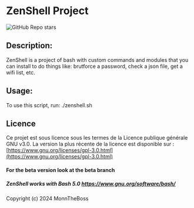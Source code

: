 # ZenShell Project
![GitHub Repo stars](https://img.shields.io/github/stars/ankidroid/Anki-Android?style=social)

## Description:
  ZenShell is a project of bash with custom commands and modules that you can install to do things 
  like: brutforce a password, check a json file, get a wifi list, etc.

## Usage:
  To use this script, run:
  ./zenshell.sh

## Licence
  Ce projet est sous licence sous les termes de la Licence publique générale GNU v3.0.
  La version la plus récente de la licence est disponible sur :
  [https://www.gnu.org/licenses/gpl-3.0.html](https://www.gnu.org/licenses/gpl-3.0.html)

#### For the beta version look at the beta branch
##### ZenShell works with Bash 5.0 https://www.gnu.org/software/bash/

Copyright (c) 2024 MonnTheBoss
